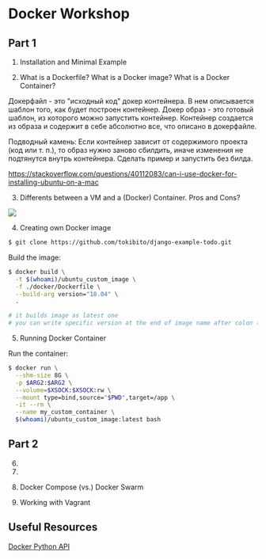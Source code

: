 # Docker Workshop

## Part 1

1. Installation and Minimal Example


2. What is a Dockerfile? What is a Docker image? What is a Docker Container?

Докерфайл - это "исходный код" докер контейнера. В нем описывается шаблон того, как будет построен контейнер.
Докер образ - это готовый шаблон, из которого можно запустить контейнер.
Контейнер создается из образа и содержит в себе абсолютно все, что описано в докерфайле.

Подводный камень:
Если контейнер зависит от содержимого проекта (код или т. п.), то образ нужно заново сбилдить, иначе изменения не подтянутся внутрь контейнера.
Сделать пример и запустить без билда.

https://stackoverflow.com/questions/40112083/can-i-use-docker-for-installing-ubuntu-on-a-mac

3. Differents between a VM and a (Docker) Container. Pros and Cons?

![](https://blog.netapp.com/wp-content/uploads/2016/03/Screen-Shot-2018-03-20-at-9.24.09-AM-935x500.png)

4. Creating own Docker image

```sh
$ git clone https://github.com/tokibito/django-example-todo.git
```

Build the image:

```sh
$ docker build \
  -t $(whoami)/ubuntu_custom_image \
  -f ./docker/Dockerfile \
  --build-arg version="18.04" \
  .

# it builds image as latest one
# you can write specific version at the end of image name after colon (fistbook/pentagram:10.0.1-devel)
```


5. Running Docker Container

Run the container:

```sh
$ docker run \
  --shm-size 8G \
  -p $ARG2:$ARG2 \
  --volume=$XSOCK:$XSOCK:rw \
  --mount type=bind,source="$PWD",target=/app \
  -it --rm \
  --name my_custom_container \
  $(whoami)/ubuntu_custom_image:latest bash
```

## Part 2

6.


7.


8. Docker Compose (vs.) Docker Swarm


9. Working with Vagrant


## Useful Resources

[Docker Python API](https://docker-py.readthedocs.io/en/stable/)
